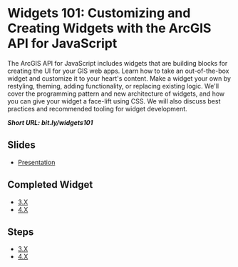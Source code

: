 # Widgets 101: Customizing and Creating Widgets with the ArcGIS API for JavaScript

The ArcGIS API for JavaScript includes widgets that are building blocks for creating the UI for your GIS web apps. Learn how to take an out-of-the-box widget and customize it to your heart's content. Make a widget your own by restyling, theming, adding functionality, or replacing existing logic. We'll cover the programming pattern and new architecture of widgets, and how you can give your widget a face-lift using CSS. We will also discuss best practices and recommended tooling for widget development.

***Short URL: bit.ly/widgets101***

## Slides

- [Presentation](http://driskull.github.io/uc-2016-widgets-101/)

## Completed Widget

- [3.X](http://driskull.github.io/uc-2016-widgets-101/finished/3x/)
- [4.X](http://driskull.github.io/uc-2016-widgets-101/finished/4x/)

## Steps

- [3.X](https://github.com/driskull/uc-2016-widgets-101/blob/gh-pages/steps/3x.md)
- [4.X](https://github.com/driskull/uc-2016-widgets-101/blob/gh-pages/steps/4x.md)

